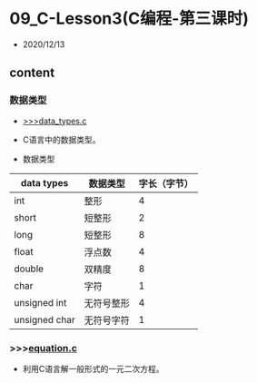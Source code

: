 # 09_C-Lesson3(C编程-第三课时)

- 2020/12/13

## content

### 数据类型

- [>>>data_types.c](src/data_types.c)

- C语言中的数据类型。

- 数据类型

|data types     |数据类型   |字长（字节） |
|---            |---        |---        |
|int            |整形       |4          |
|short          |短整形     |2          |
|long           |短整形     |8          |
|float          |浮点数     |4          |
|double         |双精度     |8          |
|char           |字符       |1          |
|unsigned int   |无符号整形 |4          |
|unsigned char  |无符号字符 |1          |

### >>>[equation.c](src/equation.c)

- 利用C语言解一般形式的一元二次方程。
